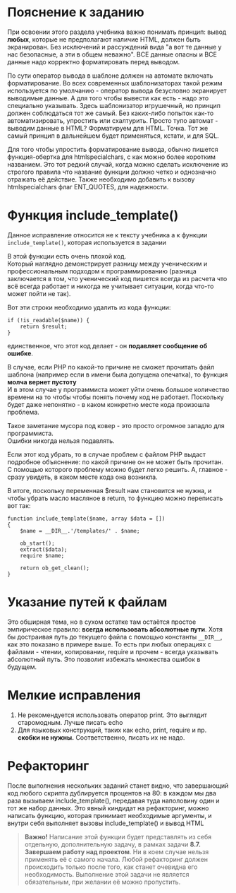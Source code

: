 # Пояснение к заданию

При освоении этого раздела учебника важно понимать принцип: вывод **любых**, которые не предполагают наличие HTML, должен быть экранирован. 
Без исключений и рассуждений вида "а вот те данные у нас безопасные, а эти в общем неважно". ВСЕ данные опасны и ВСЕ данные надо корректно форматировать перед выводом.

По сути оператор вывода в шаблоне должен на автомате включать форматирование. Во всех современных шаблонизаторах такой режим используется по умолчанию - оператор вывода безусловно экранирует выводимые данные. А для того чтобы вывести как есть - надо это специально указывать. 
Здесь шаблонизатор игрушечный, но принцип должен соблюдаться тот же самый.  Без каких-либо попыток как-то автоматизировать, упростить или схалтурить. Просто тупо автомат - выводим данные в HTML? Форматируем для HTML. Точка. 
Тот же самый принцип в дальнейшем будет применяться, кстати, и для SQL.

Для того чтобы упростить форматирование вывода, обычно пишется функция-обертка для htmlspecialchars, с как можно более коротким названием.  Это тот редкий случай, когда можно сделать исключение из строгого правила что название функции должно четко и однозначно отражать её действие. 
Также необходимо добавить к вызову htmlspecialchars флаг ENT_QUOTES, для надежности.

# Функция include_template()

Данное исправление относится не к тексту учебника а к функции `include_template()`, которая используется в задании

В этой функции есть очень плохой код.  
Который наглядно демонстрирует разницу между ученическим и профессиональным подходом к программированию (разница заключается в том, что ученический код пишется всегда из расчета что всё всегда работает и никогда не учитывает ситуации, когда что-то может пойти не так).

Вот эти строки необходимо удалить из кода функции:

    if (!is_readable($name)) {
        return $result;
    }
    
единственное, что этот код делает - он **подавляет сообщение об ошибке**.

В случае, если РНР по какой-то причине не сможет прочитать файл шаблона (например если в имени была допущена опечатка), то функция **молча вернет пустоту**   
И в этом случае у программиста может уйти очень большое количество времени на то чтобы чтобы понять почему код не работает. Поскольку будет даже непонятно - в каком конкретно месте кода произошла проблема.

Такое заметание мусора под ковер - это просто огромное западло для программиста.    
Ошибки никогда нельзя подавлять.

Если этот код убрать, то в случае проблем с файлом РНР выдаст подробное объяснение: по какой причине он не может быть прочитан. 
С помощью которого проблему можно будет легко решить. А, главное - сразу увидеть, в каком месте кода она возникла. 

В итоге, поскольку переменная $result нам становится не нужна, и чтобы убрать масло масляное в return, то функцию можно переписать вот так:

    function include_template($name, array $data = [])
    {
        $name = __DIR__.'/templates/' . $name;

        ob_start();
        extract($data);
        require $name;

        return ob_get_clean();
    }

# Указание путей к файлам

Это обширная тема, но в сухом остатке там остаётся простое эмпирическое правило: **всегда использовать абсолютные пути**. Хотя бы достраивая путь до текущего файла с помощью константы `__DIR__`, как это показано в примере выше.
То есть при любых операциях с файлами - чтении, копировании, require и прочем - всегда указывать абсолютный путь. Это позволит избежать множества ошибок в будущем. 

# Мелкие исправления

1. Не рекомендуется использовать оператор print. Это выглядит старомодным. Лучше писать echo
2. Для языковых конструкций, таких как echo, print, require и пр. **скобки не нужны.** Соответственно, писать их не надо.

# Рефакторинг

После выполнения нескольких заданий станет видно, что завершающий код любого скрипта дублируется процентов на 80: в каждом мы два раза вызываем include_template(), передавая туда наполовину один и тот же набор данных. Это явный киндидат на рефакторинг, можно написать функцию, которая принимает необходимые аргументы, и внутри себя выполняет вызовы include_template() и вывод HTML

> **Важно!** Написание этой функции будет представлять из себя отдельную, дополнительную задачу, в рамках задачи **8.7. Завершаем работу над проектом**.  Ни в коем случае нельзя применять её с самого начала. Любой рефакторинг должен происходить только после того, как станет очевидна его необходимость. Выполнение этой задачи не является обязательным, при желании её можно пропустить. 

